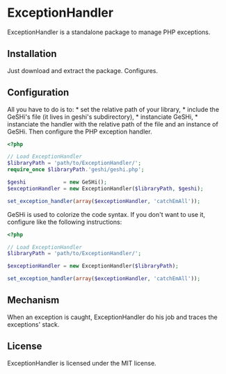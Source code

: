 ExceptionHandler
================

ExceptionHandler is a standalone package to manage PHP exceptions.

## Installation

Just download and extract the package. Configures.

## Configuration

All you have to do is to:
    * set the relative path of your library,
    * include the GeSHi's file (it lives in geshi's subdirectory),
    * instanciate GeSHi,
    * instanciate the handler with the relative path of the file and an instance of GeSHi.
Then configure the PHP exception handler.

```php
<?php

// Load ExceptionHandler
$libraryPath = 'path/to/ExceptionHandler/';
require_once $libraryPath.'geshi/geshi.php';

$geshi            = new GeSHi();
$exceptionHandler = new ExceptionHandler($libraryPath, $geshi);

set_exception_handler(array($exceptionHandler, 'catchEmAll'));

```

GeSHi is used to colorize the code syntax. If you don't want to use it, configure like the following instructions:

```php
<?php

// Load ExceptionHandler
$libraryPath = 'path/to/ExceptionHandler/';

$exceptionHandler = new ExceptionHandler($libraryPath);

set_exception_handler(array($exceptionHandler, 'catchEmAll'));

```

## Mechanism

When an exception is caught, ExceptionHandler do his job and traces the exceptions' stack.


## License

ExceptionHandler is licensed under the MIT license.
